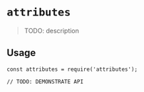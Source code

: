 # `attributes`

> TODO: description

## Usage

```
const attributes = require('attributes');

// TODO: DEMONSTRATE API
```
